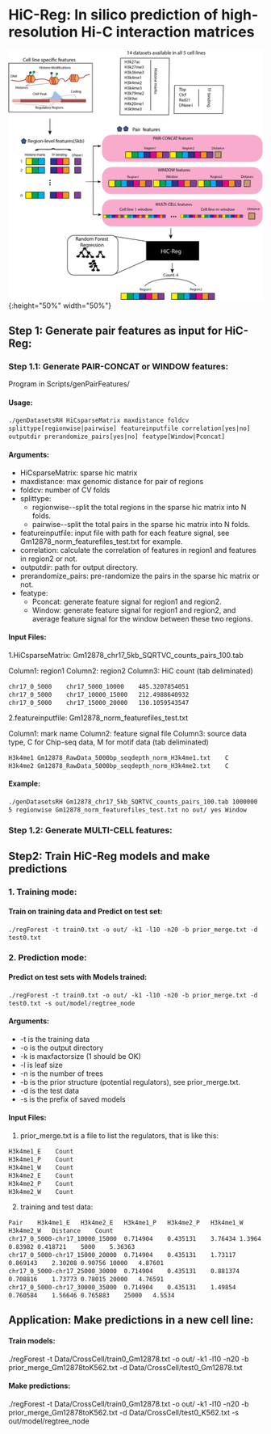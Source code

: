 # HiC-Reg: In silico prediction of high-resolution Hi-C interaction matrices
![GitHub Logo](/Images/HiC-Reg.png){:height="50%" width="50%"}


## Step 1: Generate pair features as input for HiC-Reg:
### Step 1.1: Generate PAIR-CONCAT or WINDOW features:
Program in Scripts/genPairFeatures/

#### Usage:
```
./genDatasetsRH HiCsparseMatrix maxdistance foldcv splittype[regionwise|pairwise] featureinputfile correlation[yes|no] outputdir prerandomize_pairs[yes|no] featype[Window|Pconcat]
```

#### Arguments:

- HiCsparseMatrix: sparse hic matrix
- maxdistance: max genomic distance for pair of regions
- foldcv: number of CV folds
- splittype: 
  - regionwise--split the total regions in the sparse hic matrix into N folds. 
  - pairwise--split the total pairs in the sparse hic matrix into N folds.
- featureinputfile: input file with path for each feature signal, see Gm12878_norm_featurefiles_test.txt for example.
- correlation: calculate the correlation of features in region1 and features in region2 or not.
- outputdir: path for output directory.
- prerandomize_pairs: pre-randomize the pairs in the sparse hic matrix or not.
- featype: 
  - Pconcat: generate feature signal for region1 and region2. 
  - Window: generate feature signal for region1 and region2, and average feature signal for the window between these two regions. 

#### Input Files:
1.HiCsparseMatrix: Gm12878_chr17_5kb_SQRTVC_counts_pairs_100.tab

Column1: region1 Column2: region2 Column3: HiC count (tab deliminated)
```
chr17_0_5000	chr17_5000_10000	485.3207854051
chr17_0_5000	chr17_10000_15000	212.4988640932
chr17_0_5000	chr17_15000_20000	130.1059543547
```
2.featureinputfile: Gm12878_norm_featurefiles_test.txt

Column1: mark name Column2: feature signal file Column3: source data type, C for Chip-seq data, M for motif data (tab deliminated)
```
H3k4me1	Gm12878_RawData_5000bp_seqdepth_norm_H3k4me1.txt	C
H3k4me2	Gm12878_RawData_5000bp_seqdepth_norm_H3k4me2.txt	C
```

#### Example: 
```
./genDatasetsRH Gm12878_chr17_5kb_SQRTVC_counts_pairs_100.tab 1000000 5 regionwise Gm12878_norm_featurefiles_test.txt no out/ yes Window
```

### Step 1.2: Generate MULTI-CELL features:



## Step2: Train HiC-Reg models and make predictions
### 1. Training mode:
#### Train on training data and Predict on test set:
```
./regForest -t train0.txt -o out/ -k1 -l10 -n20 -b prior_merge.txt -d test0.txt
```
### 2. Prediction mode:
#### Predict on test sets with Models trained:
```
./regForest -t train0.txt -o out/ -k1 -l10 -n20 -b prior_merge.txt -d test0.txt -s out/model/regtree_node
```
#### Arguments:
- -t is the training data
- -o is the output directory
- -k is maxfactorsize (1 should be OK)
- -l is leaf size
- -n is the number of trees
- -b is the prior structure (potential regulators), see prior_merge.txt.
- -d is the test data
- -s is the prefix of saved models

#### Input Files:
1. prior_merge.txt is a file to list the regulators, that is like this:
```
H3k4me1_E    Count
H3k4me1_P    Count
H3k4me1_W    Count
H3k4me2_E    Count
H3k4me2_P    Count
H3k4me2_W    Count
```
2. training and test data:
```
Pair	H3k4me1_E	H3k4me2_E	H3k4me1_P	H3k4me2_P	H3k4me1_W	H3k4me2_W	Distance	Count
chr17_0_5000-chr17_10000_15000	0.714904	0.435131	3.76434	1.3964	0.83982	0.418721	5000	5.36363
chr17_0_5000-chr17_15000_20000	0.714904	0.435131	1.73117	0.869143	2.30208	0.90756	10000	4.87601
chr17_0_5000-chr17_25000_30000	0.714904	0.435131	0.881374	0.708816	1.73773	0.78015	20000	4.76591
chr17_0_5000-chr17_30000_35000	0.714904	0.435131	1.49854	0.760584	1.56646	0.765883	25000	4.5534
```


## Application: Make predictions in a new cell line:
#### Train models:
./regForest -t Data/CrossCell/train0_Gm12878.txt -o out/ -k1 -l10 -n20 -b prior_merge_Gm12878toK562.txt -d Data/CrossCell/test0_Gm12878.txt 

#### Make predictions:
./regForest -t Data/CrossCell/train0_Gm12878.txt -o out/ -k1 -l10 -n20 -b prior_merge_Gm12878toK562.txt -d Data/CrossCell/test0_K562.txt -s out/model/regtree_node






